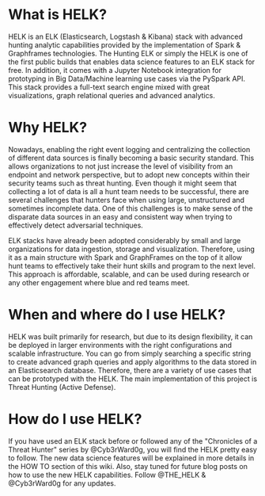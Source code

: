 
# What is HELK?
HELK is an ELK (Elasticsearch, Logstash & Kibana) stack with advanced hunting analytic capabilities provided by the implementation of Spark & Graphframes technologies. The Hunting ELK or simply the HELK is one of the first public builds that enables data science features to an ELK stack for free. In addition, it comes with a Jupyter Notebook integration for prototyping in Big Data/Machine learning use cases via the PySpark API. This stack provides a full-text search engine mixed with great visualizations, graph relational queries and advanced analytics.

# Why HELK?
Nowadays, enabling the right event logging and centralizing the collection of different data sources is finally becoming a basic security standard. This allows organizations to not just increase the level of visibility from an endpoint and network perspective, but to adopt new concepts within their security teams such as threat hunting. Even though it might seem that collecting a lot of data is all a hunt team needs to be successful, there are several challenges that hunters face when using large, unstructured and sometimes incomplete data. One of this challenges is to make sense of the disparate data sources in an easy and consistent way when trying to effectively detect adversarial techniques. 

ELK stacks have already been adopted considerably by small and large organizations for data ingestion, storage and visualization. Therefore, using it as a main structure with Spark and GraphFrames on the top of it allow hunt teams to effectively take their hunt skills and program to the next level. This approach is affordable, scalable, and can be used during research or any other engagement where blue and red teams meet.

# When and where do I use HELK?
HELK was built primarily for research, but due to its design flexibility, it can be deployed in larger environments with the right configurations and scalable infrastructure. You can go from simply searching a specific string to create advanced graph queries and apply algorithms to the data stored in an Elasticsearch database. Therefore, there are a variety of use cases that can be prototyped with the HELK. The main implementation of this project is Threat Hunting (Active Defense). 

# How do I use HELK?
If you have used an ELK stack before or followed any of the "Chronicles of a Threat Hunter" series by @Cyb3rWard0g, you will find the HELK pretty easy to follow. The new data science features will be explained in more details in the HOW TO section of this wiki. Also, stay tuned for future blog posts on how to use the new HELK capabilities. Follow @THE_HELK & @Cyb3rWard0g for any updates.